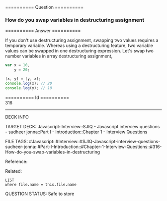 ========== Question ==========  

### How do you swap variables in destructuring assignment  

========== Answer ==========  

If you don't use destructuring assignment, swapping two values requires a temporary variable. Whereas using a destructuring feature, two variable values can be swapped in one destructuring expression. Let's swap two number variables in array destructuring assignment,

```javascript
var x = 10,
    y = 20;

[x, y] = [y, x];
console.log(x); // 20
console.log(y); // 10
```

========== Id ==========  
316

---

DECK INFO

TARGET DECK: Javascript::Interview::SJIQ - Javascript interview questions - sudheer jonna::Part I - Introduction::Chapter 1 - Interview Questions

FILE TAGS: #Javascript::#Interview::#SJIQ-Javascript-interview-questions-sudheer-jonna::#Part-I-Introduction::#Chapter-1-Interview-Questions::#316-How-do-you-swap-variables-in-destructuring

Reference:

Related:

```dataview
LIST
where file.name = this.file.name
```

QUESTION STATUS: Safe to store
